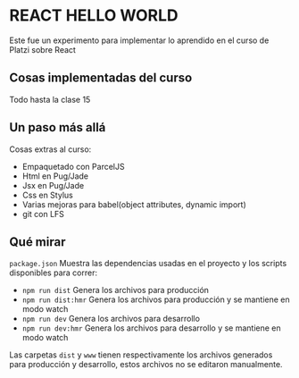 # REACT HELLO WORLD

Este fue un experimento para implementar lo aprendido en el curso de Platzi sobre React

## Cosas implementadas del curso

Todo hasta la clase 15


## Un paso más allá

Cosas extras al curso:

* Empaquetado con ParcelJS
* Html en Pug/Jade
* Jsx en Pug/Jade
* Css en Stylus
* Varias mejoras para babel(object attributes, dynamic import)
* git con LFS

## Qué mirar


`package.json` Muestra las dependencias usadas en el proyecto y los scripts disponibles para correr:
* `npm run dist` Genera los archivos para producción
* `npm run dist:hmr` Genera los archivos para producción y se mantiene en modo watch
* `npm run dev` Genera los archivos para desarrollo
* `npm run dev:hmr` Genera los archivos para desarrollo y se mantiene en modo watch

Las carpetas `dist` y `www` tienen respectivamente los archivos generados para producción y desarrollo, estos archivos no se editaron manualmente.

